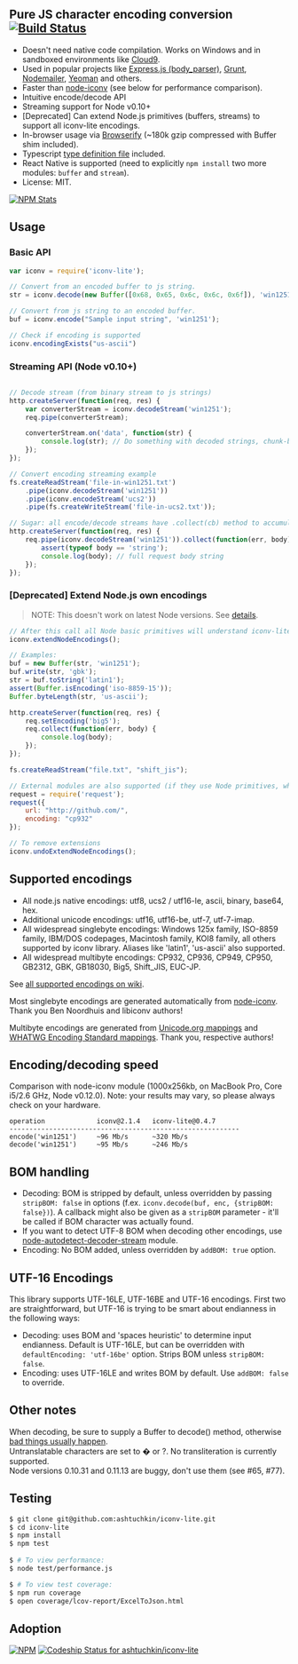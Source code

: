 ## Pure JS character encoding conversion [![Build Status](https://travis-ci.org/ashtuchkin/iconv-lite.svg?branch=master)](https://travis-ci.org/ashtuchkin/iconv-lite)

 * Doesn't need native code compilation. Works on Windows and in sandboxed environments like [Cloud9](http://c9.io).
 * Used in popular projects like [Express.js (body_parser)](https://github.com/expressjs/body-parser), 
   [Grunt](http://gruntjs.com/), [Nodemailer](http://www.nodemailer.com/), [Yeoman](http://yeoman.io/) and others.
 * Faster than [node-iconv](https://github.com/bnoordhuis/node-iconv) (see below for performance comparison).
 * Intuitive encode/decode API
 * Streaming support for Node v0.10+
 * [Deprecated] Can extend Node.js primitives (buffers, streams) to support all iconv-lite encodings.
 * In-browser usage via [Browserify](https://github.com/substack/node-browserify) (~180k gzip compressed with Buffer shim included).
 * Typescript [type definition file](https://github.com/ashtuchkin/iconv-lite/blob/master/lib/index.d.ts) included.
 * React Native is supported (need to explicitly `npm install` two more modules: `buffer` and `stream`).
 * License: MIT.

[![NPM Stats](https://nodei.co/npm/iconv-lite.png?downloads=true&downloadRank=true)](https://npmjs.org/packages/iconv-lite/)

## Usage
### Basic API
```javascript
var iconv = require('iconv-lite');

// Convert from an encoded buffer to js string.
str = iconv.decode(new Buffer([0x68, 0x65, 0x6c, 0x6c, 0x6f]), 'win1251');

// Convert from js string to an encoded buffer.
buf = iconv.encode("Sample input string", 'win1251');

// Check if encoding is supported
iconv.encodingExists("us-ascii")
```

### Streaming API (Node v0.10+)
```javascript

// Decode stream (from binary stream to js strings)
http.createServer(function(req, res) {
    var converterStream = iconv.decodeStream('win1251');
    req.pipe(converterStream);

    converterStream.on('data', function(str) {
        console.log(str); // Do something with decoded strings, chunk-by-chunk.
    });
});

// Convert encoding streaming example
fs.createReadStream('file-in-win1251.txt')
    .pipe(iconv.decodeStream('win1251'))
    .pipe(iconv.encodeStream('ucs2'))
    .pipe(fs.createWriteStream('file-in-ucs2.txt'));

// Sugar: all encode/decode streams have .collect(cb) method to accumulate data.
http.createServer(function(req, res) {
    req.pipe(iconv.decodeStream('win1251')).collect(function(err, body) {
        assert(typeof body == 'string');
        console.log(body); // full request body string
    });
});
```

### [Deprecated] Extend Node.js own encodings
> NOTE: This doesn't work on latest Node versions. See [details](https://github.com/ashtuchkin/iconv-lite/wiki/Node-v4-compatibility).

```javascript
// After this call all Node basic primitives will understand iconv-lite encodings.
iconv.extendNodeEncodings();

// Examples:
buf = new Buffer(str, 'win1251');
buf.write(str, 'gbk');
str = buf.toString('latin1');
assert(Buffer.isEncoding('iso-8859-15'));
Buffer.byteLength(str, 'us-ascii');

http.createServer(function(req, res) {
    req.setEncoding('big5');
    req.collect(function(err, body) {
        console.log(body);
    });
});

fs.createReadStream("file.txt", "shift_jis");

// External modules are also supported (if they use Node primitives, which they probably do).
request = require('request');
request({
    url: "http://github.com/", 
    encoding: "cp932"
});

// To remove extensions
iconv.undoExtendNodeEncodings();
```

## Supported encodings

 *  All node.js native encodings: utf8, ucs2 / utf16-le, ascii, binary, base64, hex.
 *  Additional unicode encodings: utf16, utf16-be, utf-7, utf-7-imap.
 *  All widespread singlebyte encodings: Windows 125x family, ISO-8859 family, 
    IBM/DOS codepages, Macintosh family, KOI8 family, all others supported by iconv library. 
    Aliases like 'latin1', 'us-ascii' also supported.
 *  All widespread multibyte encodings: CP932, CP936, CP949, CP950, GB2312, GBK, GB18030, Big5, Shift_JIS, EUC-JP.

See [all supported encodings on wiki](https://github.com/ashtuchkin/iconv-lite/wiki/Supported-Encodings).

Most singlebyte encodings are generated automatically from [node-iconv](https://github.com/bnoordhuis/node-iconv). Thank you Ben Noordhuis and libiconv authors!

Multibyte encodings are generated from [Unicode.org mappings](http://www.unicode.org/Public/MAPPINGS/) and [WHATWG Encoding Standard mappings](http://encoding.spec.whatwg.org/). Thank you, respective authors!


## Encoding/decoding speed

Comparison with node-iconv module (1000x256kb, on MacBook Pro, Core i5/2.6 GHz, Node v0.12.0). 
Note: your results may vary, so please always check on your hardware.

    operation             iconv@2.1.4   iconv-lite@0.4.7
    ----------------------------------------------------------
    encode('win1251')     ~96 Mb/s      ~320 Mb/s
    decode('win1251')     ~95 Mb/s      ~246 Mb/s

## BOM handling

 * Decoding: BOM is stripped by default, unless overridden by passing `stripBOM: false` in options
   (f.ex. `iconv.decode(buf, enc, {stripBOM: false})`).
   A callback might also be given as a `stripBOM` parameter - it'll be called if BOM character was actually found.
 * If you want to detect UTF-8 BOM when decoding other encodings, use [node-autodetect-decoder-stream](https://github.com/danielgindi/node-autodetect-decoder-stream) module.
 * Encoding: No BOM added, unless overridden by `addBOM: true` option.

## UTF-16 Encodings

This library supports UTF-16LE, UTF-16BE and UTF-16 encodings. First two are straightforward, but UTF-16 is trying to be
smart about endianness in the following ways:
 * Decoding: uses BOM and 'spaces heuristic' to determine input endianness. Default is UTF-16LE, but can be 
   overridden with `defaultEncoding: 'utf-16be'` option. Strips BOM unless `stripBOM: false`.
 * Encoding: uses UTF-16LE and writes BOM by default. Use `addBOM: false` to override.

## Other notes

When decoding, be sure to supply a Buffer to decode() method, otherwise [bad things usually happen](https://github.com/ashtuchkin/iconv-lite/wiki/Use-Buffers-when-decoding).  
Untranslatable characters are set to � or ?. No transliteration is currently supported.  
Node versions 0.10.31 and 0.11.13 are buggy, don't use them (see #65, #77).  

## Testing

```bash
$ git clone git@github.com:ashtuchkin/iconv-lite.git
$ cd iconv-lite
$ npm install
$ npm test
    
$ # To view performance:
$ node test/performance.js

$ # To view test coverage:
$ npm run coverage
$ open coverage/lcov-report/ExcelToJson.html
```

## Adoption
[![NPM](https://nodei.co/npm-dl/iconv-lite.png)](https://nodei.co/npm/iconv-lite/)
[![Codeship Status for ashtuchkin/iconv-lite](https://www.codeship.com/projects/81670840-fa72-0131-4520-4a01a6c01acc/status)](https://www.codeship.com/projects/29053)
